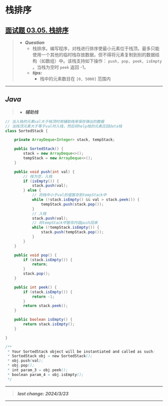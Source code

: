 # 栈排序

## [面试题 03.05. 栈排序](https://leetcode.cn/problems/sort-of-stacks-lcci/)

> - ***Question***
>   - 栈排序。编写程序，对栈进行排序使最小元素位于栈顶。最多只能使用一个其他的临时栈存放数据，但不得将元素复制到别的数据结构（如数组）中。该栈支持如下操作： `push, pop, peek, isEmpty` 。当栈为空时 `peek` 返回 -1。
>   - ***tips:***
>     - 栈中的元素数目在 `[0, 5000]` 范围内

---

## *Java*

> - ***辅助栈***

```java
// 当入栈的元素val大于栈顶时用辅助栈来保存弹出的数据
// 当栈顶元素大于等于val时入栈，然后将help栈的元素圧回data栈
class SortedStack {

    private ArrayDeque<Integer> stack, tempStack;

    public SortedStack() {
        stack = new ArrayDeque<>();
        tempStack = new ArrayDeque<>();
    }

    public void push(int val) {
        // 栈为空，入栈
        if (isEmpty()) {
            stack.push(val);
        } else {
            // 将栈中小于val的值暂存到tempStack中
            while (!stack.isEmpty() && val > stack.peek()) {
                tempStack.push(stack.pop());
            }
            // 入栈
            stack.push(val);
            // 将tempStack中暂存内容push回来
            while (!tempStack.isEmpty()) {
                stack.push(tempStack.pop());
            }
        }
    }

    public void pop() {
        if (stack.isEmpty()) {
            return;
        }
        stack.pop();
    }

    public int peek() {
        if (stack.isEmpty()) {
            return -1;
        }
        return stack.peek();
    }

    public boolean isEmpty() {
        return stack.isEmpty();
    }

}

/**
 * Your SortedStack object will be instantiated and called as such:
 * SortedStack obj = new SortedStack();
 * obj.push(val);
 * obj.pop();
 * int param_3 = obj.peek();
 * boolean param_4 = obj.isEmpty();
 */
```

---

> ***last change: 2024/3/23***

---
